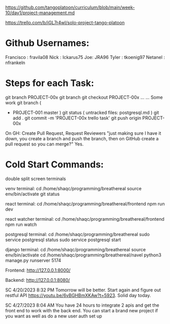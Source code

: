 https://github.com/tangoplatoon/curriculum/blob/main/week-10/day1/project-management.md

https://trello.com/b/iGL7r4wl/solo-project-tango-platoon 

# Github Usernames:
  Francisco : fravila08
  Nick : Ickarus75
  Joe: JRA96
  Tyler : tkoenig97
  Netanel : nfrankeln

# Steps for each Task:
git branch PROJECT-00x
git branch
git checkout PROJECT-00x
  ...
  ...
  Some work
git branch (
  * PROJECT-001
    master
)
git status (
  untracked files:
  postgresql.md
)
git add .
git commit -m 'PROJECT-00x trello task'
git push origin PROJECT-00x

On GH: Create Pull Request, Request Reviewers
 "just making sure I have it down, you create a branch and push the branch, then on GitHub create a pull request so you can merge?" Yes.

# Cold Start Commands:
double split screen terminals

venv terminal:
  cd /home/shaqc/programming/breathereal
  source env/bin/activate
  git status

react terminal:
  cd /home/shaqc/programming/breathereal/frontend
  npm run dev

react watcher terminal:
  cd /home/shaqc/programming/breathereal/frontend
  npm run watch

postgresql terminal:
  cd /home/shaqc/programming/breathereal
  sudo service postgresql status
  sudo service postgresql start

django terminal:
  cd /home/shaqc/programming/breathereal
  source env/bin/activate
  cd /home/shaqc/programming/breathereal/navel
  python3 manage.py runserver 5174

Frontend:
http://127.0.0.1:8000/

Backend:
http://127.0.0.1:8080/

SC 4/20/2023 8:32 PM
Tomorrow will be better. Start again and figure out restful API https://youtu.be/6vBGHBmXKAw?t=5923. Solid day today.

SC 4/27/2023 8:04 AM
You have 24 hours to integrate 2 apis and get the front end to work with the back end. You can start a brand new project if you want as well as do a new user auth set up